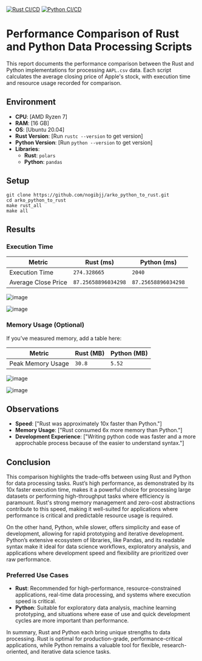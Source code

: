 [![Rust CI/CD](https://github.com/nogibjj/arko_python_to_rust/actions/workflows/CICD-rust.yml/badge.svg)](https://github.com/nogibjj/arko_python_to_rust/actions/workflows/CICD-rust.yml)
[![Python CI/CD](https://github.com/nogibjj/arko_python_to_rust/actions/workflows/CICD-python.yml/badge.svg)](https://github.com/nogibjj/arko_python_to_rust/actions/workflows/CICD-python.yml)
# Performance Comparison of Rust and Python Data Processing Scripts

This report documents the performance comparison between the Rust and Python implementations for processing `AAPL.csv` data. Each script calculates the average closing price of Apple's stock, with execution time and resource usage recorded for comparison.

## Environment

- **CPU**: [AMD Ryzen 7]
- **RAM**: [16 GB]
- **OS**: [Ubuntu 20.04]
- **Rust Version**: [Run `rustc --version` to get version]
- **Python Version**: [Run `python --version` to get version]
- **Libraries**:
  - **Rust**: `polars`
  - **Python**: `pandas`

## Setup


```
git clone https://github.com/nogibjj/arko_python_to_rust.git
cd arko_python_to_rust
make rust_all
make all
```

## Results

### Execution Time

| Metric               | Rust (ms)         | Python (ms)       |
|----------------------|-------------------|-------------------|
| Execution Time       |`274.328665`       |`2040`             |
| Average Close Price  |`87.25658896034298`|`87.25658896034298`|

![image](https://github.com/user-attachments/assets/50077fff-8182-4f27-8561-81ccfee74d7e)

![image](https://github.com/user-attachments/assets/198756b7-9af0-4f03-9f85-c91207a7a7f6)


### Memory Usage (Optional)

If you’ve measured memory, add a table here:

| Metric               | Rust (MB)         | Python (MB)       |
|----------------------|-------------------|-------------------|
| Peak Memory Usage    | `30.8`            | `5.52`            |

![image](https://github.com/user-attachments/assets/d83e64f5-c082-49f6-8dce-e05485dd3913)

![image](https://github.com/user-attachments/assets/198756b7-9af0-4f03-9f85-c91207a7a7f6)

## Observations

- **Speed**: ["Rust was approximately 10x faster than Python."]
- **Memory Usage**: ["Rust consumed 6x more memory than Python."]
- **Development Experience**: ["Writing python code was faster and a more approchable process because of the easier to understand syntax."]


## Conclusion

This comparison highlights the trade-offs between using Rust and Python for data processing tasks. Rust’s high performance, as demonstrated by its 10x faster execution time, makes it a powerful choice for processing large datasets or performing high-throughput tasks where efficiency is paramount. Rust's strong memory management and zero-cost abstractions contribute to this speed, making it well-suited for applications where performance is critical and predictable resource usage is required.

On the other hand, Python, while slower, offers simplicity and ease of development, allowing for rapid prototyping and iterative development. Python’s extensive ecosystem of libraries, like Pandas, and its readable syntax make it ideal for data science workflows, exploratory analysis, and applications where development speed and flexibility are prioritized over raw performance.

### Preferred Use Cases
- **Rust**: Recommended for high-performance, resource-constrained applications, real-time data processing, and systems where execution speed is critical.
- **Python**: Suitable for exploratory data analysis, machine learning prototyping, and situations where ease of use and quick development cycles are more important than performance.

In summary, Rust and Python each bring unique strengths to data processing. Rust is optimal for production-grade, performance-critical applications, while Python remains a valuable tool for flexible, research-oriented, and iterative data science tasks.
